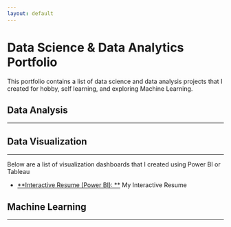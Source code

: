 ```yaml
---
layout: default
---
```


# Data Science & Data Analytics Portfolio
This portfolio contains a list of data science and data analysis projects that I created for hobby, self learning, and exploring Machine Learning.

## Data Analysis
* * *

## Data Visualization
* * *
Below are a list of visualization dashboards that I created using Power BI or Tableau
* [**Interactive Resume (Power BI): **](https://bit.ly/yeevienresume) My Interactive Resume 


## Machine Learning
* * *

